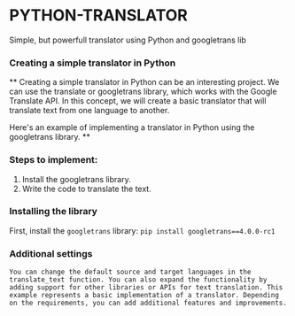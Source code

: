 # PYTHON-TRANSLATOR
Simple, but powerfull translator using Python and googletrans lib


### Creating a simple translator in Python
** Creating a simple translator in Python can be an interesting project. We can use the translate or googletrans library, which works with the Google Translate API. In this concept, we will create a basic translator that will translate text from one language to another.

Here's an example of implementing a translator in Python using the googletrans library. **

### Steps to implement:
1. Install the googletrans library.
2. Write the code to translate the text.

### Installing the library
First, install the `googletrans` library:
  `pip install googletrans==4.0.0-rc1`


### Additional settings
`You can change the default source and target languages in the translate_text function.
You can also expand the functionality by adding support for other libraries or APIs for text translation.
This example represents a basic implementation of a translator. Depending on the requirements, you can add additional features and improvements.`

